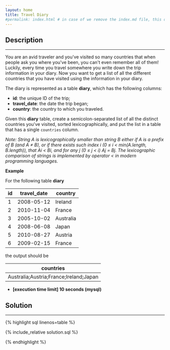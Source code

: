 ```yaml
---
layout: home
title: Travel Diary
#permalink: index.html # in case of we remove the index.md file, this doc will be the index page
---
```


<div class="row">
<div class="columnStmt" markdown="1">

## Description
------

You are an avid traveler and you've visited so many countries that when people ask you where you've been, you can't even remember all of them! Luckily, every time you travel somewhere you write down the trip information in your diary. Now you want to get a list of all the different countries that you have visited using the information in your diary.

The diary is represented as a table **diary**, which has the following columns:

* **id**: the unique ID of the trip;
* **travel_date**: the date the trip began;
* **country**: the country to which you traveled.

Given this **diary** table, create a semicolon-separated list of all the distinct countries you've visited, sorted lexicographically, and put the list in a table that has a single <code>countries</code> column.

*Note: String A is lexicographically smaller than string B either if A is a prefix of B (and A ≠ B), or if there exists such index i (0 ≤ i < min(A.length, B.length)), that Ai < Bi, and for any j (0 ≤ j < i) Aj = Bj. The lexicographic comparison of strings is implemented by operator < in modern programming languages.*

**Example**

For the following table **diary**

| id | travel_date | country |
| ---- | ---- | ---- |
| 1 | 2008-05-12 | Ireland |
| 2 | 2010-11-04 | France |
| 3 | 2005-10-02 | Australia |
| 4 | 2008-06-08 | Japan |
| 5 | 2010-08-27 | Austria |
| 6 | 2009-02-15 | France |

the output should be

| countries |
| ---- |
| Australia;Austria;France;Ireland;Japan |


* **[execution time limit] 10 seconds (mysql)**

</div>
<div class="columnSol" markdown="1">

## Solution
------

{% highlight sql linenos=table %}

{% include_relative solution.sql %}

{% endhighlight %}

</div>
</div>
